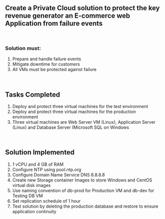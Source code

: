 <h2>Create a Private Cloud solution to protect the key revenue generator an E-commerce web Application from failure events</h2>
<br>
<h3>Solution must:</h3>
<ol>
  <li>Prepare and handle failure events</li>
  <li>Mitigate downtime for customers</li>
  <li>All VMs must be protected against failure</li>
 </ol>
 <br>
 <h2>Tasks Completed</h2>
 <ol>
  <li>Deploy and protect three virtual machines for the test environment</li>
  <li>Deploy and protect three virtual machines for the production environment</li>
  <li>Three virtual machines are Web Server VM (Linux), Application Server (Linux) and Database Server (Microsoft SQL on Windows</li>
 </ol>
 <br>
 <h2>Solution Implemented</h2>
 <ol>
  <li>1 vCPU and 4 GB of RAM</li>
  <li>Configure NTP using pool.ntp.org</li>
  <li>Configure Domain Name Service DNS 8.8.8.8</li>
  <li>Create new Storage container Images to store Windows and CentOS virtual disk images</li>
  <li>Use naming convention of db-prod for Production VM and db-dev for Testing DB VM</li>
  <li>Set replication schedule of 1 hour</li>
  <li>Test solution by deleting the production database and restore to ensure application continuity</li>
 </ol>
 
